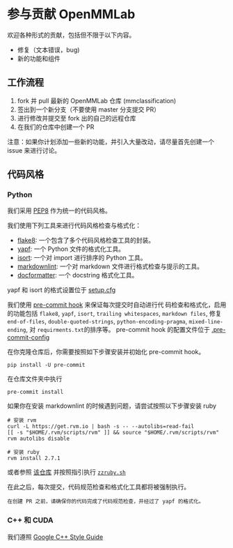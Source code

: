 # 参与贡献 OpenMMLab

欢迎各种形式的贡献，包括但不限于以下内容。

- 修复（文本错误，bug)
- 新的功能和组件

## 工作流程

1. fork 并 pull 最新的 OpenMMLab 仓库 (mmclassification)
2. 签出到一个新分支（不要使用 master 分支提交 PR）
3. 进行修改并提交至 fork 出的自己的远程仓库
4. 在我们的仓库中创建一个 PR

注意：如果你计划添加一些新的功能，并引入大量改动，请尽量首先创建一个 issue 来进行讨论。

## 代码风格

### Python

我们采用 [PEP8](https://www.python.org/dev/peps/pep-0008/) 作为统一的代码风格。

我们使用下列工具来进行代码风格检查与格式化：

- [flake8](http://flake8.pycqa.org/en/latest/): 一个包含了多个代码风格检查工具的封装。
- [yapf](https://github.com/google/yapf): 一个 Python 文件的格式化工具。
- [isort](https://github.com/timothycrosley/isort): 一个对 import 进行排序的 Python 工具。
- [markdownlint](https://github.com/markdownlint/markdownlint): 一个对 markdown 文件进行格式检查与提示的工具。
- [docformatter](https://github.com/myint/docformatter): 一个 docstring 格式化工具。

yapf 和 isort 的格式设置位于 [setup.cfg](https://github.com/open-mmlab/mmclassification/blob/master/setup.cfg)

我们使用 [pre-commit hook](https://pre-commit.com/) 来保证每次提交时自动进行代
码检查和格式化，启用的功能包括 `flake8`, `yapf`, `isort`, `trailing whitespaces`, `markdown files`, 修复 `end-of-files`, `double-quoted-strings`,
`python-encoding-pragma`, `mixed-line-ending`, 对 `requirments.txt`的排序等。
pre-commit hook 的配置文件位于 [.pre-commit-config](https://github.com/open-mmlab/mmclassification/blob/master/.pre-commit-config.yaml)

在你克隆仓库后，你需要按照如下步骤安装并初始化 pre-commit hook。

```shell
pip install -U pre-commit
```

在仓库文件夹中执行

```shell
pre-commit install
```

如果你在安装 markdownlint 的时候遇到问题，请尝试按照以下步骤安装 ruby

```shell
# 安装 rvm
curl -L https://get.rvm.io | bash -s -- --autolibs=read-fail
[[ -s "$HOME/.rvm/scripts/rvm" ]] && source "$HOME/.rvm/scripts/rvm"
rvm autolibs disable

# 安装 ruby
rvm install 2.7.1
```

或者参照 [该仓库](https://github.com/innerlee/setup) 并按照指引执行 [`zzruby.sh`](https://github.com/innerlee/setup/blob/master/zzruby.sh)

在此之后，每次提交，代码规范检查和格式化工具都将被强制执行。

```{important}
在创建 PR 之前，请确保你的代码完成了代码规范检查，并经过了 yapf 的格式化。
```

### C++ 和 CUDA

我们遵照 [Google C++ Style Guide](https://google.github.io/styleguide/cppguide.html)
